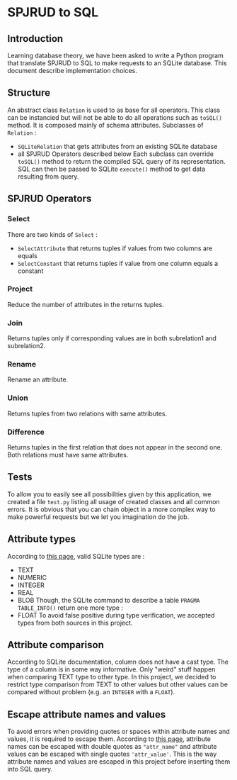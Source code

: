 # SPJRUD to SQL

## Introduction
Learning database theory, we have been asked to write a Python program that translate SPJRUD to SQL to make requests to an SQLite database. This document describe implementation choices.

## Structure
An abstract class `Relation` is used to as base for all operators. This class can be instancied but will not be able to do all operations such as `toSQL()` method. It is composed mainly of schema attributes. Subclasses of `Relation` :
- `SQLiteRelation` that gets attributes from an existing SQLite database
- all SPJRUD Operators described below
Each subclass can override `toSQL()` method to return the compiled SQL query of its representation.
SQL can then be passed to SQLite `execute()` method to get data resulting from query.

## SPJRUD Operators
### Select
There are two kinds of `Select` :
- `SelectAttribute` that returns tuples if values from two columns are equals
- `SelectConstant` that returns tuples if value from one column equals a constant
### Project
Reduce the number of attributes in the returns tuples.
### Join
Returns tuples only if corresponding values are in both subrelation1 and subrelation2.
### Rename
Rename an attribute.
### Union
Returns tuples from two relations with same attributes.
### Difference
Returns tuples in the first relation that does not appear in the second one. Both relations must have same attributes.

## Tests
To allow you to easily see all possibilities given by this application, we created a file `test.py` listing all usage of created classes and all common errors. It is obvious that you can chain object in a more complex way to make powerful requests but we let you imagination do the job.

## Attribute types
According to [this page](https://www.sqlite.org/datatype3.html), valid SQLite types are :
- TEXT
- NUMERIC
- INTEGER
- REAL
- BLOB
Though, the SQLite command to describe a table `PRAGMA TABLE_INFO()` return one more type :
- FLOAT
To avoid false positive during type verification, we accepted types from both sources in this project.

## Attribute comparison
According to SQLite documentation, column does not have a cast type. The type of a column is in some way informative. Only "weird" stuff happen when comparing TEXT type to other type. In this project, we decided to restrict type comparison from TEXT to other values but other values can be compared without problem (e.g. an `INTEGER` with a `FLOAT`).

## Escape attribute names and values
To avoid errors when providing quotes or spaces within attribute names and values, it is required to escape them.
According to [this page](https://www.sqlite.org/lang_keywords.html), attribute names can be escaped with double quotes as `"attr_name"` and attribute values can be escaped with single quotes `'attr_value'`. This is the way attribute names and values are escaped in this project before inserting them into SQL query.
